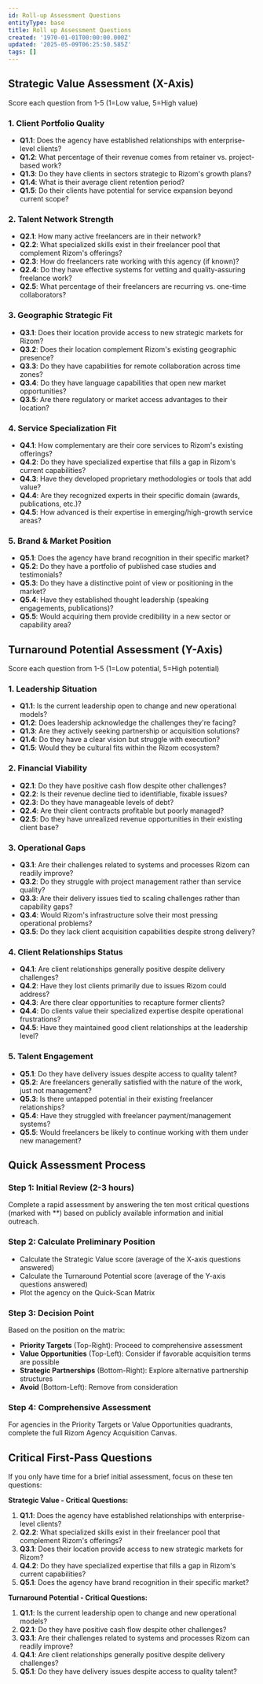 ```yaml
---
id: Roll-up Assessment Questions
entityType: base
title: Roll up Assessment Questions
created: '1970-01-01T00:00:00.000Z'
updated: '2025-05-09T06:25:50.585Z'
tags: []
---
```

## Strategic Value Assessment (X-Axis)
Score each question from 1-5 (1=Low value, 5=High value)

### 1. Client Portfolio Quality
- **Q1.1**: Does the agency have established relationships with enterprise-level clients?
- **Q1.2**: What percentage of their revenue comes from retainer vs. project-based work?
- **Q1.3**: Do they have clients in sectors strategic to Rizom's growth plans?
- **Q1.4**: What is their average client retention period?
- **Q1.5**: Do their clients have potential for service expansion beyond current scope?

### 2. Talent Network Strength
- **Q2.1**: How many active freelancers are in their network?
- **Q2.2**: What specialized skills exist in their freelancer pool that complement Rizom's offerings?
- **Q2.3**: How do freelancers rate working with this agency (if known)?
- **Q2.4**: Do they have effective systems for vetting and quality-assuring freelance work?
- **Q2.5**: What percentage of their freelancers are recurring vs. one-time collaborators?

### 3. Geographic Strategic Fit
- **Q3.1**: Does their location provide access to new strategic markets for Rizom?
- **Q3.2**: Does their location complement Rizom's existing geographic presence?
- **Q3.3**: Do they have capabilities for remote collaboration across time zones?
- **Q3.4**: Do they have language capabilities that open new market opportunities?
- **Q3.5**: Are there regulatory or market access advantages to their location?

### 4. Service Specialization Fit
- **Q4.1**: How complementary are their core services to Rizom's existing offerings?
- **Q4.2**: Do they have specialized expertise that fills a gap in Rizom's current capabilities?
- **Q4.3**: Have they developed proprietary methodologies or tools that add value?
- **Q4.4**: Are they recognized experts in their specific domain (awards, publications, etc.)?
- **Q4.5**: How advanced is their expertise in emerging/high-growth service areas?

### 5. Brand & Market Position
- **Q5.1**: Does the agency have brand recognition in their specific market?
- **Q5.2**: Do they have a portfolio of published case studies and testimonials?
- **Q5.3**: Do they have a distinctive point of view or positioning in the market?
- **Q5.4**: Have they established thought leadership (speaking engagements, publications)?
- **Q5.5**: Would acquiring them provide credibility in a new sector or capability area?

## Turnaround Potential Assessment (Y-Axis)
Score each question from 1-5 (1=Low potential, 5=High potential)

### 1. Leadership Situation
- **Q1.1**: Is the current leadership open to change and new operational models?
- **Q1.2**: Does leadership acknowledge the challenges they're facing?
- **Q1.3**: Are they actively seeking partnership or acquisition solutions?
- **Q1.4**: Do they have a clear vision but struggle with execution?
- **Q1.5**: Would they be cultural fits within the Rizom ecosystem?

### 2. Financial Viability
- **Q2.1**: Do they have positive cash flow despite other challenges?
- **Q2.2**: Is their revenue decline tied to identifiable, fixable issues?
- **Q2.3**: Do they have manageable levels of debt?
- **Q2.4**: Are their client contracts profitable but poorly managed?
- **Q2.5**: Do they have unrealized revenue opportunities in their existing client base?

### 3. Operational Gaps
- **Q3.1**: Are their challenges related to systems and processes Rizom can readily improve?
- **Q3.2**: Do they struggle with project management rather than service quality?
- **Q3.3**: Are their delivery issues tied to scaling challenges rather than capability gaps?
- **Q3.4**: Would Rizom's infrastructure solve their most pressing operational problems?
- **Q3.5**: Do they lack client acquisition capabilities despite strong delivery?

### 4. Client Relationships Status
- **Q4.1**: Are client relationships generally positive despite delivery challenges?
- **Q4.2**: Have they lost clients primarily due to issues Rizom could address?
- **Q4.3**: Are there clear opportunities to recapture former clients?
- **Q4.4**: Do clients value their specialized expertise despite operational frustrations?
- **Q4.5**: Have they maintained good client relationships at the leadership level?

### 5. Talent Engagement 
- **Q5.1**: Do they have delivery issues despite access to quality talent?
- **Q5.2**: Are freelancers generally satisfied with the nature of the work, just not management?
- **Q5.3**: Is there untapped potential in their existing freelancer relationships?
- **Q5.4**: Have they struggled with freelancer payment/management systems?
- **Q5.5**: Would freelancers be likely to continue working with them under new management?

## Quick Assessment Process

### Step 1: Initial Review (2-3 hours)
Complete a rapid assessment by answering the ten most critical questions (marked with **) based on publicly available information and initial outreach.

### Step 2: Calculate Preliminary Position
- Calculate the Strategic Value score (average of the X-axis questions answered)
- Calculate the Turnaround Potential score (average of the Y-axis questions answered)
- Plot the agency on the Quick-Scan Matrix

### Step 3: Decision Point
Based on the position on the matrix:
- **Priority Targets** (Top-Right): Proceed to comprehensive assessment
- **Value Opportunities** (Top-Left): Consider if favorable acquisition terms are possible
- **Strategic Partnerships** (Bottom-Right): Explore alternative partnership structures
- **Avoid** (Bottom-Left): Remove from consideration

### Step 4: Comprehensive Assessment
For agencies in the Priority Targets or Value Opportunities quadrants, complete the full Rizom Agency Acquisition Canvas.

## Critical First-Pass Questions

If you only have time for a brief initial assessment, focus on these ten questions:

**Strategic Value - Critical Questions:**
1. **Q1.1**: Does the agency have established relationships with enterprise-level clients?
2. **Q2.2**: What specialized skills exist in their freelancer pool that complement Rizom's offerings?
3. **Q3.1**: Does their location provide access to new strategic markets for Rizom?
4. **Q4.2**: Do they have specialized expertise that fills a gap in Rizom's current capabilities?
5. **Q5.1**: Does the agency have brand recognition in their specific market?

**Turnaround Potential - Critical Questions:**
1. **Q1.1**: Is the current leadership open to change and new operational models?
2. **Q2.1**: Do they have positive cash flow despite other challenges?
3. **Q3.1**: Are their challenges related to systems and processes Rizom can readily improve?
4. **Q4.1**: Are client relationships generally positive despite delivery challenges?
5. **Q5.1**: Do they have delivery issues despite access to quality talent?
